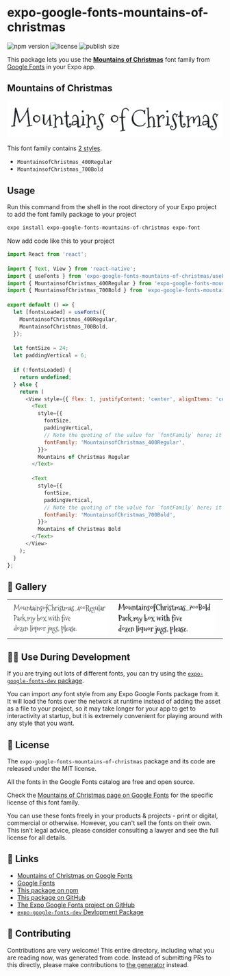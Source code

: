 # expo-google-fonts-mountains-of-christmas

![npm version](https://flat.badgen.net/npm/v/expo-google-fonts-mountains-of-christmas)
![license](https://flat.badgen.net/github/license/expo/google-fonts)
![publish size](https://flat.badgen.net/packagephobia/install/expo-google-fonts-mountains-of-christmas)

This package lets you use the [**Mountains of Christmas**](https://fonts.google.com/specimen/Mountains+of+Christmas) font family from [Google Fonts](https://fonts.google.com/) in your Expo app.

## Mountains of Christmas

![Mountains of Christmas](./font-family.png)

This font family contains [2 styles](#-gallery).

- `MountainsofChristmas_400Regular`
- `MountainsofChristmas_700Bold`

## Usage

Run this command from the shell in the root directory of your Expo project to add the font family package to your project
```sh
expo install expo-google-fonts-mountains-of-christmas expo-font
```

Now add code like this to your project
```js
import React from 'react';

import { Text, View } from 'react-native';
import { useFonts } from 'expo-google-fonts-mountains-of-christmas/useFonts';
import { MountainsofChristmas_400Regular } from 'expo-google-fonts-mountains-of-christmas/400Regular';
import { MountainsofChristmas_700Bold } from 'expo-google-fonts-mountains-of-christmas/700Bold';

export default () => {
  let [fontsLoaded] = useFonts({
    MountainsofChristmas_400Regular,
    MountainsofChristmas_700Bold,
  });

  let fontSize = 24;
  let paddingVertical = 6;

  if (!fontsLoaded) {
    return undefined;
  } else {
    return (
      <View style={{ flex: 1, justifyContent: 'center', alignItems: 'center' }}>
        <Text
          style={{
            fontSize,
            paddingVertical,
            // Note the quoting of the value for `fontFamily` here; it expects a string!
            fontFamily: 'MountainsofChristmas_400Regular',
          }}>
          Mountains of Christmas Regular
        </Text>

        <Text
          style={{
            fontSize,
            paddingVertical,
            // Note the quoting of the value for `fontFamily` here; it expects a string!
            fontFamily: 'MountainsofChristmas_700Bold',
          }}>
          Mountains of Christmas Bold
        </Text>
      </View>
    );
  }
};

```

## 🔡 Gallery


||||
|-|-|-|
|![MountainsofChristmas_400Regular](.//400Regular/MountainsofChristmas_400Regular.ttf.png)|![MountainsofChristmas_700Bold](.//700Bold/MountainsofChristmas_700Bold.ttf.png)|||


## 👩‍💻 Use During Development

If you are trying out lots of different fonts, you can try using the [`expo-google-fonts-dev` package](https://github.com/freeboub/google-fonts/tree/master/font-packages/dev#readme).

You can import *any* font style from any Expo Google Fonts package from it. It will load the fonts
over the network at runtime instead of adding the asset as a file to your project, so it may take longer
for your app to get to interactivity at startup, but it is extremely convenient
for playing around with any style that you want.

## 📖 License

The `expo-google-fonts-mountains-of-christmas` package and its code are released under the MIT license.

All the fonts in the Google Fonts catalog are free and open source.

Check the [Mountains of Christmas page on Google Fonts](https://fonts.google.com/specimen/Mountains+of+Christmas) for the specific license of this font family.

You can use these fonts freely in your products & projects - print or digital, commercial or otherwise. However, you can't sell the fonts on their own. This isn't legal advice, please consider consulting a lawyer and see the full license for all details.

## 🔗 Links

- [Mountains of Christmas on Google Fonts](https://fonts.google.com/specimen/Mountains+of+Christmas)
- [Google Fonts](https://fonts.google.com/)
- [This package on npm](https://www.npmjs.com/package/expo-google-fonts-mountains-of-christmas)
- [This package on GitHub](https://github.com/freeboub/google-fonts/tree/master/font-packages/mountains-of-christmas)
- [The Expo Google Fonts project on GitHub](https://github.com/freeboub/google-fonts)
- [`expo-google-fonts-dev` Devlopment Package](https://github.com/freeboub/google-fonts/tree/master/font-packages/dev)

## 🤝 Contributing

Contributions are very welcome! This entire directory, including what you are reading now, was generated from code. Instead of submitting PRs to this directly, please make contributions to [the generator](https://github.com/freeboub/google-fonts/tree/master/packages/generator) instead.
